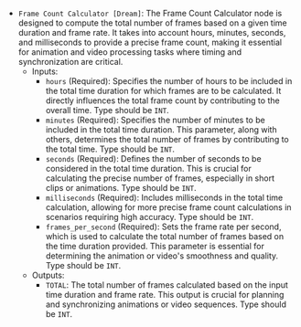 - `Frame Count Calculator [Dream]`: The Frame Count Calculator node is designed to compute the total number of frames based on a given time duration and frame rate. It takes into account hours, minutes, seconds, and milliseconds to provide a precise frame count, making it essential for animation and video processing tasks where timing and synchronization are critical.
    - Inputs:
        - `hours` (Required): Specifies the number of hours to be included in the total time duration for which frames are to be calculated. It directly influences the total frame count by contributing to the overall time. Type should be `INT`.
        - `minutes` (Required): Specifies the number of minutes to be included in the total time duration. This parameter, along with others, determines the total number of frames by contributing to the total time. Type should be `INT`.
        - `seconds` (Required): Defines the number of seconds to be considered in the total time duration. This is crucial for calculating the precise number of frames, especially in short clips or animations. Type should be `INT`.
        - `milliseconds` (Required): Includes milliseconds in the total time calculation, allowing for more precise frame count calculations in scenarios requiring high accuracy. Type should be `INT`.
        - `frames_per_second` (Required): Sets the frame rate per second, which is used to calculate the total number of frames based on the time duration provided. This parameter is essential for determining the animation or video's smoothness and quality. Type should be `INT`.
    - Outputs:
        - `TOTAL`: The total number of frames calculated based on the input time duration and frame rate. This output is crucial for planning and synchronizing animations or video sequences. Type should be `INT`.
